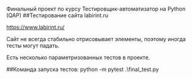 Финальный проект по курсу Тестировщик-автоматизатор на Python (QAP)
##Тестирование сайта labirint.ru

https://www.labirint.ru/

Сайт не всегда стабильно отрисовывает элементы, поэтому иногда тесты могут падать.

Есть несколько параметризованных тестов в проекте.

##Команда запуска тестов:
python -m pytest .\final_test.py

